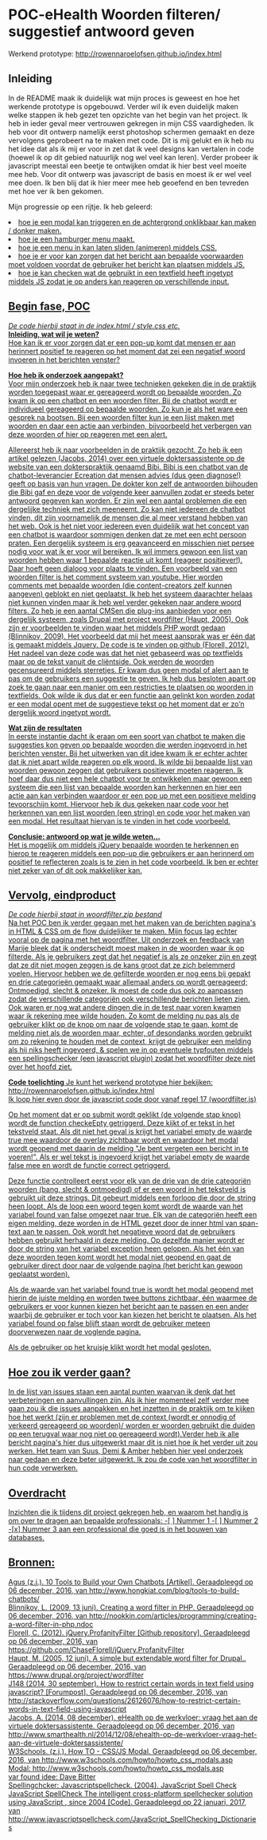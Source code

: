 # POC-eHealth Woorden filteren/ suggestief antwoord geven
Werkend prototype: http://rowennaroelofsen.github.io/index.html


<h2>Inleiding</h2>
In de README maak ik duidelijk wat mijn proces is geweest en hoe het werkende prototype is opgebouwd. Verder wil ik even duidelijk maken welke stappen ik heb gezet ten opzichte van het begin van het project. Ik heb in ieder geval meer vertrouwen gekregen in mijn CSS vaardigheden. Ik heb voor dit ontwerp namelijk eerst photoshop schermen gemaakt en deze vervolgens geprobeert na te maken met code. Dit is mij gelukt en ik heb nu het idee dat als ik mij er voor in zet dat ik veel designs kan vertalen in code (hoewel ik op dit gebied natuurlijk nog wel veel kan leren). Verder probeer ik javascript meestal een beetje te ontwijken omdat ik hier best veel moeite mee heb. Voor dit ontwerp was javascript de basis en moest ik er wel veel mee doen. Ik ben blij dat ik hier meer mee heb geoefend en ben tevreden met hoe ver ik ben gekomen. 

Mijn progressie op een rijtje. Ik heb geleerd: <br>
<u>
<li>hoe je een modal kan triggeren en de achtergrond onklikbaar kan maken / donker maken.</li>
<li>hoe je een hamburger menu maakt.</li>
<li>hoe je een menu in kan laten sliden (animeren) middels CSS.</li>
<li>hoe je er voor kan zorgen dat het bericht aan bepaalde voorwaarden moet voldoen voordat de gebruiker het bericht kan plaatsen middels JS.</li>
<li>hoe je kan checken wat de gebruikt in een textfield heeft ingetypt middels JS zodat je op anders kan reageren op verschillende input.</li>

<h2>Begin fase, POC</h2>
<i>De code hierbij staat in de index.html / style.css etc.</i><br>
<b>Inleiding, wat wil je weten?</b><br>
Hoe kan ik er voor zorgen dat er een pop-up komt dat mensen er aan herinnert positief te reageren op het moment dat zei een negatief woord invoeren in het berichten venster? 

<b>Hoe heb ik onderzoek aangepakt?</b><br>
Voor mijn onderzoek heb ik naar twee technieken gekeken die in de praktijk worden toegepast waar er gereageerd wordt op bepaalde woorden. Zo kwam ik op een chatbot en een woorden filter. Bij de chatbot wordt er individueel gereageerd op bepaalde woorden. Zo kun je als het ware een gesprek na bootsen. Bij een woorden filter kun je een lijst maken met woorden en daar een actie aan verbinden, bijvoorbeeld het verbergen van deze woorden of hier op reageren met een alert. 

Allereerst heb ik naar voorbeelden in de praktijk gezocht. Zo heb ik een artikel gelezen (Jacobs, 2014) over een virtuele doktersassistente op de website van een dokterspraktijk genaamd Bibi. Bibi is een chatbot van de chatbot-leverancier Ecreation dat mensen advies (dus geen diagnose!) geeft op basis van hun vragen. De dokter kon zelf de antwoorden bijhouden die Bibi gaf en deze voor de volgende keer aanvullen zodat er steeds beter antwoord gegeven kan worden. Er zijn wel een aantal problemen die een dergelijke techniek met zich meeneemt. Zo kan niet iedereen de chatbot vinden, dit zijn voornamelijk de mensen die al meer verstand hebben van het web. Ook is het niet voor iedereen even duidelijk wat het concept van een chatbot is waardoor sommigen denken dat ze met een echt persoon praten. Een dergelijk systeem is erg geavanceerd en misschien niet persee nodig voor wat ik er voor wil bereiken. Ik wil immers gewoon een lijst van woorden hebben waar 1 bepaalde reactie uit komt (reageer positiever!). Daar hoeft geen dialoog voor plaats te vinden. Een voorbeeld van een woorden filter is het comment systeem van youtube. Hier worden comments met bepaalde woorden (die content-creators zelf kunnen aangeven) geblokt en niet geplaatst. Ik heb het systeem daarachter helaas niet kunnen vinden maar ik heb wel verder gekeken naar andere woord filters. Zo heb je een aantal CMSen die plug-ins aanbieden voor een dergelijk systeem, zoals Drupal met project wordfilter (Haupt, 2005). Ook zijn er voorbeelden te vinden waar het middels PHP wordt gedaan (Blinnikov, 2009). Het voorbeeld dat mij het meest aansprak was er één dat is gemaakt middels Jquery. De code is te vinden op github (Florell, 2012). Het nadeel van deze code was dat het niet gebaseerd was op textfields maar op de tekst vanuit de cliëntside. Ook werden de woorden gecensureerd middels sterretjes. Er kwam dus geen modal of alert aan te pas om de gebruikers een suggestie te geven. Ik heb dus besloten apart op zoek te gaan naar een manier om een restricties te plaatsen op woorden in textfields. Ook wilde ik dus dat er een functie aan gelinkt kon worden zodat er een modal opent met de suggestieve tekst op het moment dat er zo’n dergelijk woord ingetypt wordt. 

<b>Wat zijn de resultaten</b><br>
In eerste instantie dacht ik eraan om een soort van chatbot te maken die suggesties kon geven op bepaalde woorden die werden ingevoerd in het berichten venster. Bij het uitwerken van dit idee kwam ik er echter achter dat ik niet apart wilde reageren op elk woord. Ik wilde bij bepaalde lijst van woorden gewoon zeggen dat gebruikers positiever moeten reageren. Ik hoef daar dus niet een hele chatbot voor te ontwikkelen maar gewoon een systeem die een lijst van bepaalde woorden kan herkennen en hier een actie aan kan verbinden waardoor er een pop up met een positieve melding tevoorschijn komt. Hiervoor heb ik dus gekeken naar code voor het herkennen van een lijst woorden (een string) en code voor het maken van een modal. Het resultaat hiervan is te vinden in het code voorbeeld. 

<b>Conclusie: antwoord op wat je wilde weten…</b><br>
Het is mogelijk om middels jQuery bepaalde woorden te herkennen en hierop te reageren middels een pop-up die gebruikers er aan herinnerd om positief te reflecteren zoals is te zien in het code voorbeeld. Ik ben er echter niet zeker van of dit ook makkelijker kan.

<h2>Vervolg, eindproduct</h2>
<i>De code hierbij staat in woordfilter.zip bestand</i><br>
Na het POC ben ik verder gegaan met het maken van de berichten pagina's in HTML & CSS om de flow duidelijker te maken. Mijn focus lag echter vooral op de pagina met het woordfilter. Uit onderzoek en feedback van Marije bleek dat ik onderscheidt moest maken in de woorden waar ik op filterde. Als je gebruikers zegt dat het negatief is als ze onzeker zijn en zegt dat ze dit niet mogen zeggen is de kans groot dat ze zich belemmerd voelen. Hiervoor hebben we de gefilterde woorden er nog eens bij gepakt en drie categorieën gemaakt waar allemaal anders op wordt gereageerd; Ontmoedigd, slecht & onzeker. Ik moest de code dus ook zo aanpassen zodat de verschillende categoriën ook verschillende berichten lieten zien. Ook waren er nog wat andere dingen die in de test naar voren kwamen waar ik rekening mee wilde houden. Zo komt de melding nu pas als de gebruiker klikt op de knop om naar de volgende stap te gaan, komt de melding niet als de woorden maar, echter, of desondanks worden gebruikt om zo rekening te houden met de context, krijgt de gebruiker een melding als hij niks heeft ingevoerd, & spelen we in op eventuele typfouten middels een spellingschecker (een javascript plugin) zodat het woordfilter deze niet over het hoofd ziet.

<b>Code toelichting</b>
Je kunt het werkend prototype hier bekijken: http://rowennaroelofsen.github.io/index.html<br>
Ik loop hier even door de javascript code door vanaf regel 17 (woordfilter.js)<br>

Op het moment dat er op submit wordt geklikt (de volgende stap knop) wordt de function checkeEpty getriggerd. Deze kijkt of er tekst in het tekstveld staat. Als dit niet het geval is krijgt het variabel empty de waarde true mee waardoor de overlay zichtbaar wordt en waardoor het modal wordt geopend met daarin de melding "Je bent vergeten een bericht in te voeren!". Als er wel tekst is ingevoerd krijgt het variabel empty de waarde false mee en wordt de functie correct getriggerd.<br>

Deze functie controlleert eerst voor elk van de drie van de drie categoriën woorden (bang, slecht & ontmoedigd) of er een woord in het tekstveld is gebruikt uit deze strings. Dit gebeurt middels een forloop die door de string heen loopt. Als de loop een woord tegen komt wordt de waarde van het variabel found van false omgezet naar true. Elk van de categoriën heeft een eigen melding, deze worden in de HTML gezet door de inner html van span-text aan te passen. Ook wordt het negatieve woord dat de gebruikers hebben gebruikt herhaald in deze melding. Op dezelfde manier wordt er door de string van het variabel exception heen gelopen. Als het één van deze woorden tegen komt wordt het modal niet geopend en gaat de gebruiker direct door naar de volgende pagina (het bericht kan gewoon geplaatst worden).<br>

Als de waarde van het variabel found true is wordt het modal geopend met hierin de juiste melding en worden twee buttons zichtbaar, één waarmee de gebruikers er voor kunnen kiezen het bericht aan te passen en een ander waarbij de gebruiker er toch voor kan kiezen het bericht te plaatsen. Als het variabel found op false blijft staan wordt de gebruiker meteen doorverwezen naar de voglende pagina.<br> 

Als de gebruiker op het kruisje klikt wordt het modal gesloten.<br>

<h2>Hoe zou ik verder gaan?</h2>
In de lijst van issues staan een aantal punten waarvan ik denk dat het verbeteringen en aanvullingen zijn. Als ik hier momenteel zelf verder mee gaan zou ik die issues aanpakken en het inzetten in de praktijk om te kijken hoe het werkt (zijn er problemen met de context (wordt er onnodig of verkeerd gereageerd op woorden)/ worden er woorden gebruikt die duiden op een terugval waar nog niet op gereageerd wordt).Verder heb ik alle bericht pagina's hier dus uitgewerkt maar dit is niet hoe ik het verder uit zou werken. Het team van Suus, Demi & Amber hebben hier veel onderzoek naar gedaan en deze beter uitgewerkt. Ik zou de code van het woordfilter in hun code verwerken.<br>

<h2>Overdracht</h2>
Inzichten die ik tijdens dit project gekregen heb, en waarom het handig is om over te dragen aan bepaalde professionals:
-[ ] Nummer 1
-[ ] Nummer 2
-[x] Nummer 3 aan een professional die goed is in het bouwen van databases.

<h2>Bronnen:</h2>
Agus (z.j.). 10 Tools to Build your Own Chatbots [Artikel]. Geraadpleegd op 06 december, 2016, van http://www.hongkiat.com/blog/tools-to-build-chatbots/<br>
Blinnikov, L. (2009, 13 juni). Creating a word filter in PHP. Geraadpleegd op 06 december, 2016, van http://nookkin.com/articles/programming/creating-a-word-filter-in-php.ndoc<br>
Florell, C. (2012). jQuery.ProfanityFilter [Github repository]. Geraadpleegd op 06 december, 2016, van https://github.com/ChaseFlorell/jQuery.ProfanityFilter<br>
Haupt, M. (2005, 12 juni). A simple but extendable word filter for Drupal.. Geraadpleegd op 06 december, 2016, van https://www.drupal.org/project/wordfilter<br>
J148 (2014, 30 september). How to restrict certain words in text field using javascript? [Forumpost]. Geraadpleegd op 06 december, 2016, van http://stackoverflow.com/questions/26126076/how-to-restrict-certain-words-in-text-field-using-javascript<br>
Jacobs, A. (2014, 08 december). eHealth op de werkvloer: vraag het aan de virtuele doktersassistente. Geraadpleegd op 06 december, 2016, van http://www.smarthealth.nl/2014/12/08/ehealth-op-de-werkvloer-vraag-het-aan-de-virtuele-doktersassistente/<br>
W3Schools. (z.j.). How TO - CSS/JS Modal. Geraadpleegd op 06 december, 2016, van http://www.w3schools.com/howto/howto_css_modals.asp<br>
Modal: http://www.w3schools.com/howto/howto_css_modals.asp<br>
var found idee: Dave Bitter<br>
Spellingchcker: Javascriptspellcheck. (2004). JavaScript Spell Check JavaScript SpellCheck The intelligent cross-platform spellchecker solution using JavaScript , since 2004 [Code]. Geraadpleegd op 22 januari, 2017, van http://www.javascriptspellcheck.com/JavaScript_SpellChecking_Dictionaries



